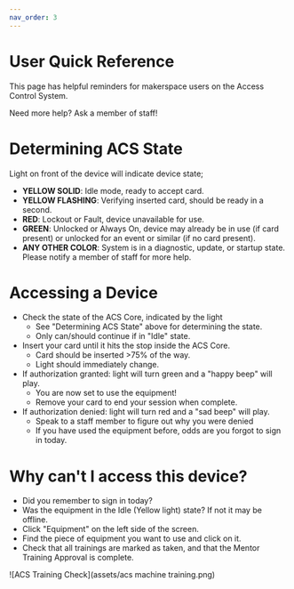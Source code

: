 ```yaml
---
nav_order: 3
---
```


# User Quick Reference

This page has helpful reminders for makerspace users on the Access Control System.

Need more help? Ask a member of staff!

# Determining ACS State
Light on front of the device will indicate device state;

* **YELLOW SOLID**: Idle mode, ready to accept card.
* **YELLOW FLASHING**: Verifying inserted card, should be ready in a second.
* **RED**: Lockout or Fault, device unavailable for use.
* **GREEN**: Unlocked or Always On, device may already be in use (if card present) or unlocked for an event or similar (if no card present).
* **ANY OTHER COLOR**: System is in a diagnostic, update, or startup state. Please notify a member of staff for more help.

# Accessing a Device

* Check the state of the ACS Core, indicated by the light  
    * See "Determining ACS State" above for determining the state.
    * Only can/should continue if in "Idle" state.
* Insert your card until it hits the stop inside the ACS Core.
    * Card should be inserted >75% of the way.
    * Light should immediately change.
* If authorization granted: light will turn green and a "happy beep" will play.
    * You are now set to use the equipment!
    * Remove your card to end your session when complete.
* If authorization denied: light will turn red and a "sad beep" will play.
    * Speak to a staff member to figure out why you were denied
    * If you have used the equipment before, odds are you forgot to sign in today.
 
# Why can't I access this device?

* Did you remember to sign in today?
* Was the equipment in the Idle (Yellow light) state? If not it may be offline.
* Click "Equipment" on the left side of the screen.
* Find the piece of equipment you want to use and click on it.
* Check that all trainings are marked as taken, and that the Mentor Training Approval is complete.
 
![ACS Training Check](assets/acs machine training.png)